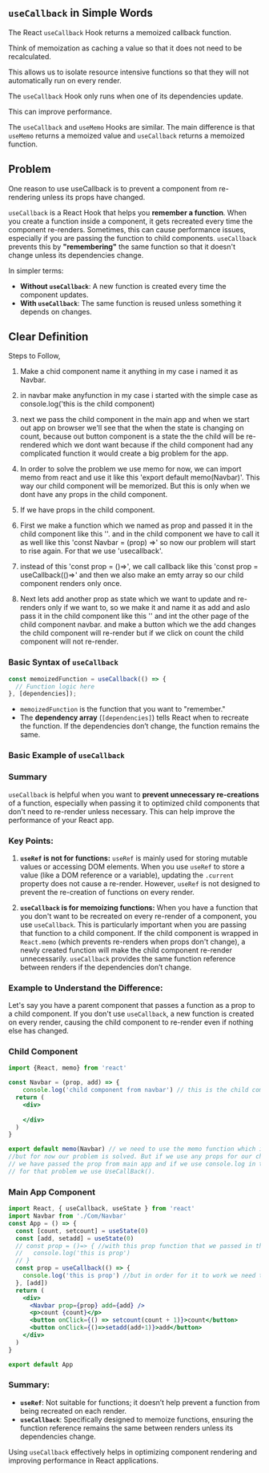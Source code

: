 ##  `useCallback` in Simple Words

The React `useCallback` Hook returns a memoized callback function.

Think of memoization as caching a value so that it does not need to be recalculated.

This allows us to isolate resource intensive functions so that they will not automatically run on every render.

The `useCallback` Hook only runs when one of its dependencies update.

This can improve performance.

The `useCallback` and `useMemo` Hooks are similar. The main difference is that `useMemo` returns a memoized value and `useCallback` returns a memoized function.

## Problem

One reason to use useCallback is to prevent a component from re-rendering unless its props have changed.


`useCallback` is a React Hook that helps you **remember a function**. When you create a function inside a component, it gets recreated every time the component re-renders. Sometimes, this can cause performance issues, especially if you are passing the function to child components. `useCallback` prevents this by **"remembering"** the same function so that it doesn't change unless its dependencies change.

In simpler terms:
- **Without `useCallback`**: A new function is created every time the component updates.
- **With `useCallback`**: The same function is reused unless something it depends on changes.

## Clear Definition

Steps to Follow,
1. Make a chid component name it anything in my case i named it as Navbar.
2. in navbar make anyfunction in my case i started with the simple case as console.log('this is the child component)
3. next we pass the child component in the main app and when we start out app on browser we'll see that the when the state is changing on count, because out button component is a state the the child will be re-rendered which we dont want because if the child component had any complicated function it would create a big problem for the app. 
4. In order to solve the problem we use memo for now, we can import memo from react and use it like this 'export default memo(Navbar)'. This way our child component will be memorized. But this is only when we dont have any props in the child component.

5. If we have props in the child component.
6. First we make a function which we named as prop and passed it in the child component like this '<Navbar prop={prop}/>'. and in the child component we have to call it as well like this 'const Navbar = (prop) =>' so now our problem will start to rise again. For that we use 'usecallback'.

7. instead of this 'const prop = ()=>', we call callback like this 'const prop = useCallback(()=>' and then we also make an emty array so our child component renders only once.

8. Next lets add another prop as state which we want to update and re-renders only if we want to, so we make it and name it as add and aslo pass it in the child component like this '<Navbar prop={prop} add={add} />' and int the other page of the child component navbar. and make a button which we the add changes the child component will re-render but if we click on count the child component will not re-render.


### Basic Syntax of `useCallback`

```jsx
const memoizedFunction = useCallback(() => {
  // Function logic here
}, [dependencies]);
```

- `memoizedFunction` is the function that you want to "remember."
- The **dependency array** (`[dependencies]`) tells React when to recreate the function. If the dependencies don’t change, the function remains the same.

### Basic Example of `useCallback`


### Summary

`useCallback` is helpful when you want to **prevent unnecessary re-creations** of a function, especially when passing it to optimized child components that don't need to re-render unless necessary. This can help improve the performance of your React app.

### Key Points:

1. **`useRef` is not for functions:** `useRef` is mainly used for storing mutable values or accessing DOM elements. When you use `useRef` to store a value (like a DOM reference or a variable), updating the `.current` property does not cause a re-render. However, `useRef` is not designed to prevent the re-creation of functions on every render.

2. **`useCallback` is for memoizing functions:** When you have a function that you don't want to be recreated on every re-render of a component, you use `useCallback`. This is particularly important when you are passing that function to a child component. If the child component is wrapped in `React.memo` (which prevents re-renders when props don't change), a newly created function will make the child component re-render unnecessarily. `useCallback` provides the same function reference between renders if the dependencies don’t change.

### Example to Understand the Difference:

Let's say you have a parent component that passes a function as a prop to a child component. If you don't use `useCallback`, a new function is created on every render, causing the child component to re-render even if nothing else has changed.
### Child Component
  ```jsx
  import {React, memo} from 'react'
  
  const Navbar = (prop, add) => {
      console.log('child component from navbar') // this is the child componet which we are using in the main app component, also we are using usestate and when the state changes this console will will re-render and make the app slow and wont be optimized thats the reasone we use use call back. For now if we use memo in this component it will solve out problem.
    return (
      <div>
        
      </div>
    )
  }
  
  export default memo(Navbar) // we need to use the memo function which is going to memorize the function and wont let it re-render the child component.
  //but for now our problem is solved. But if we use any props for our child it will start to re-render again because child will think this is part of state.
  // we have passed the prop from main app and if we use console.log in the chrome browser we will see the problem will rise again an the re-render will start again.
  // for that problem we use UseCallBack().
  ```

### Main App Component

  ```jsx
  import React, { useCallback, useState } from 'react'
  import Navbar from './Com/Navbar'
  const App = () => {
    const [count, setcount] = useState(0)
    const [add, setadd] = useState(0)
    // const prop = ()=> { //with this prop function that we passed in the child component out child will start to re-render again. for that we use usecallback.
    //   console.log('this is prop')
    // }
    const prop = useCallback(() => {
      console.log('this is prop') //but in order for it to work we need to use an emty array so it will render only once, as we also saw in useEffect
    }, [add])
    return (
      <div>
        <Navbar prop={prop} add={add} />
        <p>count {count}</p>
        <button onClick={() => setcount(count + 1)}>count</button>
        <button onClick={()=>setadd(add+1)}>add</button>
      </div>
    )
  }
  
  export default App
  ```
### Summary:
- **`useRef`**: Not suitable for functions; it doesn’t help prevent a function from being recreated on each render.
- **`useCallback`**: Specifically designed to memoize functions, ensuring the function reference remains the same between renders unless its dependencies change.

Using `useCallback` effectively helps in optimizing component rendering and improving performance in React applications.
